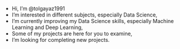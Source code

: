 - Hi, I’m @tolgayaz1991
- I’m interested in different subjects, especially Data Science,
- I’m currently improving my Data Science skills, especially Machine Learning and Deep Learning,
- Some of my projects are here for you to examine,
- I’m looking for completing new projects.

<!---
tolgayaz1991/tolgayaz1991 is a special repository because its `README.md` (this file) appears on your GitHub profile.
You can click the Preview link to take a look at your changes.
--->
